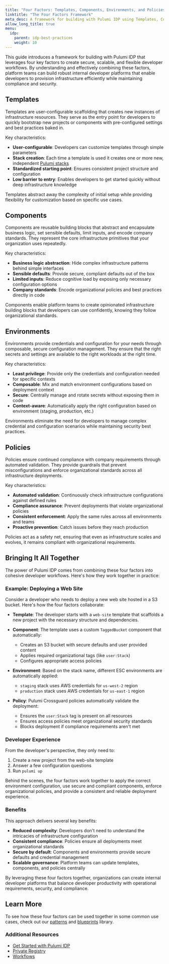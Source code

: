 ```yaml
---
title: "Four Factors: Templates, Components, Environments, and Policies"
linktitle: "The Four Factors Framework"
meta_desc: A framework for building with Pulumi IDP using Templates, Components, Environments, and Policies
allow_long_title: true
menu:
  idp:
    parent: idp-best-practices
    weight: 10
---
```


This guide introduces a framework for building with Pulumi IDP that leverages four key factors to create secure, scalable, and flexible developer workflows. By understanding and effectively combining these factors, platform teams can build robust internal developer platforms that enable developers to provision infrastructure efficiently while maintaining compliance and security.

## Templates

Templates are user-configurable scaffolding that creates new instances of infrastructure resources. They serve as the entry point for developers to quickly bootstrap new projects or components with pre-configured settings and best practices baked in.

Key characteristics:

- **User-configurable**: Developers can customize templates through simple parameters
- **Stack creation**: Each time a template is used it creates one or more new, independent [Pulumi stacks](/docs/iac/concepts/stacks/)
- **Standardized starting point**: Ensures consistent project structure and configuration
- **Low barrier to entry**: Enables developers to get started quickly without deep infrastructure knowledge

Templates abstract away the complexity of initial setup while providing flexibility for customization based on specific use cases.

## Components

Components are reusable building blocks that abstract and encapsulate business logic, set sensible defaults, limit inputs, and encode company standards. They represent the core infrastructure primitives that your organization uses repeatedly.

Key characteristics:

- **Business logic abstraction**: Hide complex infrastructure patterns behind simple interfaces
- **Sensible defaults**: Provide secure, compliant defaults out of the box
- **Limited inputs**: Reduce cognitive load by exposing only necessary configuration options
- **Company standards**: Encode organizational policies and best practices directly in code

Components enable platform teams to create opinionated infrastructure building blocks that developers can use confidently, knowing they follow organizational standards.

## Environments

Environments provide credentials and configuration for your needs through composable, secure configuration management. They ensure that the right secrets and settings are available to the right workloads at the right time.

Key characteristics:

- **Least privilege**: Provide only the credentials and configuration needed for specific contexts
- **Composable**: Mix and match environment configurations based on deployment context
- **Secure**: Centrally manage and rotate secrets without exposing them in code
- **Context-aware**: Automatically apply the right configuration based on environment (staging, production, etc.)

Environments eliminate the need for developers to manage complex credential and configuration scenarios while maintaining security best practices.

## Policies

Policies ensure continued compliance with company requirements through automated validation. They provide guardrails that prevent misconfigurations and enforce organizational standards across all infrastructure deployments.

Key characteristics:

- **Automated validation**: Continuously check infrastructure configurations against defined rules
- **Compliance assurance**: Prevent deployments that violate organizational policies
- **Consistent enforcement**: Apply the same rules across all environments and teams
- **Proactive prevention**: Catch issues before they reach production

Policies act as a safety net, ensuring that even as infrastructure scales and evolves, it remains compliant with organizational requirements.

## Bringing It All Together

The power of Pulumi IDP comes from combining these four factors into cohesive developer workflows. Here's how they work together in practice:

### Example: Deploying a Web Site

Consider a developer who needs to deploy a new web site hosted in a S3 bucket. Here's how the four factors collaborate:

- **Template**: The developer starts with a `web-site` template that scaffolds a new project with the necessary structure and dependencies.

- **Component**: The template uses a custom `TaggedBucket` component that automatically:

   - Creates an S3 bucket with secure defaults and user provided content
   - Applies required organizational tags (like `user:Stack`)
   - Configures appropriate access policies

- **Environment**: Based on the stack name, different ESC environments are automatically applied:

   - `staging` stack uses AWS credentials for `us-west-2` region
   - `production` stack uses AWS credentials for `us-east-1` region

- **Policy**: Pulumi Crossguard policies automatically validate the deployment:

   - Ensures the `user:Stack` tag is present on all resources
   - Ensures access policies meet organizational security standards
   - Blocks deployment if compliance requirements aren't met

### Developer Experience

From the developer's perspective, they only need to:

1. Create a new project from the web-site template
2. Answer a few configuration questions
3. Run `pulumi up`

Behind the scenes, the four factors work together to apply the correct environment configuration, use secure and compliant components, enforce organizational policies, and provide a consistent and reliable deployment experience.

### Benefits

This approach delivers several key benefits:

- **Reduced complexity**: Developers don't need to understand the intricacies of infrastructure configuration
- **Consistent compliance**: Policies ensure all deployments meet organizational standards
- **Secure by default**: Components and environments provide secure defaults and credential management
- **Scalable governance**: Platform teams can update templates, components, and policies centrally

By leveraging these four factors together, organizations can create internal developer platforms that balance developer productivity with operational requirements, security, and compliance.

## Learn More

To see how these four factors can be used together in some common use cases, check out our [patterns](/docs/idp/best-practices#patterns) and [blueprints](/docs/idp/best-practices#blueprints) library. 

### Additional Resources

- [Get Started with Pulumi IDP](/docs/idp/get-started)
- [Private Registry](/docs/idp/get-started/private-registry)
- [Workflows](/docs/idp/get-started/workflows)